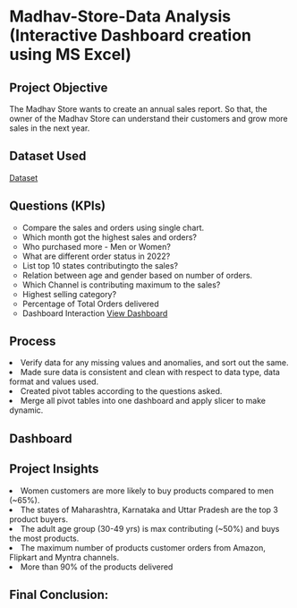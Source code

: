 <h1>Madhav-Store-Data Analysis (Interactive Dashboard creation using MS Excel)</h1>
<h2>Project Objective</h2>
The Madhav Store wants to create an annual sales report. So that, the owner of the Madhav Store can understand their customers and grow more sales in the next year.

<h2>Dataset Used</h2>
<a href="https://github.com/Addychauhan/E-Commerce-Dashboard/blob/main/Sample%20-%20Superstore.csv" target="_blank" >Dataset</a>

<h2>Questions (KPIs)</h2>
<ul type="circle">
<li>Compare the sales and orders using single chart.</li>
<li>Which month got the highest sales and orders?</li>
<li>Who purchased more - Men or Women?</li>
<li>What are different order status in 2022?</li>
<li>List top 10 states contributingto the sales?</li>
<li>Relation between age and gender based on number of orders.</li>
<li>Which Channel is contributing maximum to the sales?</li>
<li>Highest selling category?</li>
<li>Percentage of Total Orders delivered</li>
<li>Dashboard Interaction <a href="https://github.com/Addychauhan/E-Commerce-Dashboard/blob/main/Screenshot%202025-08-07%20214726.png">View Dashboard</a></li>
</ul>

<h2>Process</h2>
<u1 types='circle'>
<li>Verify data for any missing values and anomalies, and sort out the same.</li>
<li>Made sure data is consistent and clean with respect to data type, data format and values used.</li>
<li>Created pivot tables according to the questions asked.</li>
<li>Merge all pivot tables into one dashboard and apply slicer to make dynamic.</li>

<h2>Dashboard</h2>




<h2>Project Insights</h2>
<u1 type="circle">
<li>Women customers are more likely to buy products compared to men (~65%).</li>
<li>The states of Maharashtra, Karnataka and Uttar Pradesh are the top 3 product buyers.</li>
<li>The adult age group (30-49 yrs) is max contributing (~50%) and buys the most products.</li>
<li>The maximum number of products customer orders from Amazon, Flipkart and Myntra channels.</li>
<li>More than 90% of the products delivered </li>

<h2>Final Conclusion:</h2>


